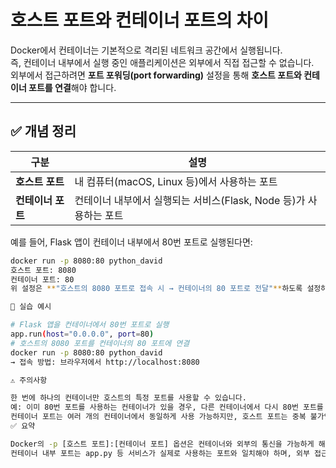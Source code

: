 # 호스트 포트와 컨테이너 포트의 차이

Docker에서 컨테이너는 기본적으로 격리된 네트워크 공간에서 실행됩니다.  
즉, 컨테이너 내부에서 실행 중인 애플리케이션은 외부에서 직접 접근할 수 없습니다.  
외부에서 접근하려면 **포트 포워딩(port forwarding)** 설정을 통해 **호스트 포트와 컨테이너 포트를 연결**해야 합니다.

---

## ✅ 개념 정리

| 구분           | 설명 |
|----------------|------|
| **호스트 포트** | 내 컴퓨터(macOS, Linux 등)에서 사용하는 포트 |
| **컨테이너 포트** | 컨테이너 내부에서 실행되는 서비스(Flask, Node 등)가 사용하는 포트 |

예를 들어, Flask 앱이 컨테이너 내부에서 80번 포트로 실행된다면:

```bash
docker run -p 8080:80 python_david
호스트 포트: 8080
컨테이너 포트: 80
위 설정은 **"호스트의 8080 포트로 접속 시 → 컨테이너의 80 포트로 전달"**하도록 설정하는 것입니다.

📌 실습 예시

# Flask 앱을 컨테이너에서 80번 포트로 실행
app.run(host="0.0.0.0", port=80)
# 호스트의 8080 포트를 컨테이너의 80 포트에 연결
docker run -p 8080:80 python_david
→ 접속 방법: 브라우저에서 http://localhost:8080

⚠️ 주의사항

한 번에 하나의 컨테이너만 호스트의 특정 포트를 사용할 수 있습니다.
예: 이미 80번 포트를 사용하는 컨테이너가 있을 경우, 다른 컨테이너에서 다시 80번 포트를 쓸 수 없습니다.
컨테이너 포트는 여러 개의 컨테이너에서 동일하게 사용 가능하지만, 호스트 포트는 중복 불가입니다.
✅ 요약

Docker의 -p [호스트 포트]:[컨테이너 포트] 옵션은 컨테이너와 외부의 통신을 가능하게 해줍니다.
컨테이너 내부 포트는 app.py 등 서비스가 실제로 사용하는 포트와 일치해야 하며, 외부 접근은 호스트 포트를 통해 이루어집니다.
